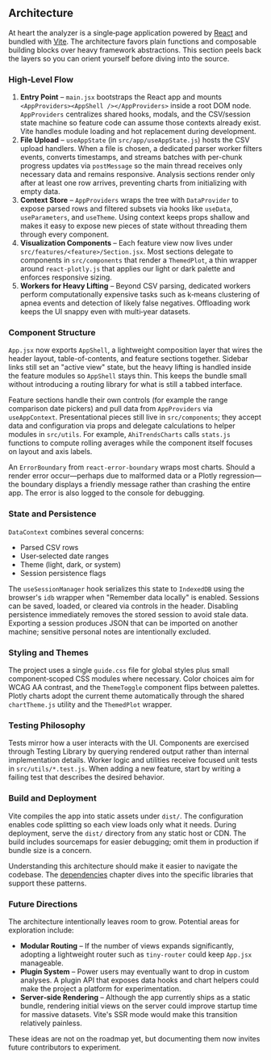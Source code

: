 ## Architecture

At heart the analyzer is a single‑page application powered by [React](https://react.dev/) and bundled with
[Vite](https://vitejs.dev/). The architecture favors plain functions and composable building blocks over heavy
framework abstractions. This section peels back the layers so you can orient yourself before diving into the source.

### High‑Level Flow

1. **Entry Point** – `main.jsx` bootstraps the React app and mounts `<AppProviders><AppShell /></AppProviders>` inside a
   root DOM node. `AppProviders` centralizes shared hooks, modals, and the CSV/session state machine so feature code can
   assume those contexts already exist. Vite handles module loading and hot replacement during development.
2. **File Upload** – `useAppState` (in `src/app/useAppState.js`) hosts the CSV upload handlers. When a file is chosen, a
   dedicated parser worker filters events, converts timestamps, and streams batches with per-chunk progress updates via
   `postMessage` so the main thread receives only necessary data and remains responsive. Analysis sections render only
   after at least one row arrives, preventing charts from initializing with empty data.
3. **Context Store** – `AppProviders` wraps the tree with `DataProvider` to expose parsed rows and filtered subsets via
   hooks like `useData`, `useParameters`, and `useTheme`. Using context keeps props shallow and makes it easy to expose
   new pieces of state without threading them through every component.
4. **Visualization Components** – Each feature view now lives under `src/features/<feature>/Section.jsx`. Most sections
   delegate to components in `src/components` that render a `ThemedPlot`, a thin wrapper around `react-plotly.js` that
   applies our light or dark palette and enforces responsive sizing.
5. **Workers for Heavy Lifting** – Beyond CSV parsing, dedicated workers perform computationally expensive tasks such as
   k‑means clustering of apnea events and detection of likely false negatives. Offloading work keeps the UI snappy even
   with multi‑year datasets.

### Component Structure

`App.jsx` now exports `AppShell`, a lightweight composition layer that wires the header layout, table-of-contents, and
feature sections together. Sidebar links still set an "active view" state, but the heavy lifting is handled inside the
feature modules so `AppShell` stays thin. This keeps the bundle small without introducing a routing library for what is
still a tabbed interface.

Feature sections handle their own controls (for example the range comparison date pickers) and pull data from
`AppProviders` via `useAppContext`. Presentational pieces still live in `src/components`; they accept data and
configuration via props and delegate calculations to helper modules in `src/utils`. For example, `AhiTrendsCharts` calls
`stats.js` functions to compute rolling averages while the component itself focuses on layout and axis labels.

An `ErrorBoundary` from `react-error-boundary` wraps most charts. Should a render error occur—perhaps due to malformed
data or a Plotly regression—the boundary displays a friendly message rather than crashing the entire app. The error is
also logged to the console for debugging.

### State and Persistence

`DataContext` combines several concerns:

- Parsed CSV rows
- User‑selected date ranges
- Theme (light, dark, or system)
- Session persistence flags

The `useSessionManager` hook serializes this state to `IndexedDB` using the browser's `idb` wrapper when "Remember data
locally" is enabled. Sessions can be saved, loaded, or cleared via controls in the header. Disabling persistence immediately
removes the stored session to avoid stale data. Exporting a session produces JSON that can be imported on another machine;
sensitive personal notes are intentionally excluded.

### Styling and Themes

The project uses a single `guide.css` file for global styles plus small component‑scoped CSS modules where necessary.
Color choices aim for WCAG AA contrast, and the `ThemeToggle` component flips between palettes. Plotly charts adopt the
current theme automatically through the shared `chartTheme.js` utility and the `ThemedPlot` wrapper.

### Testing Philosophy

Tests mirror how a user interacts with the UI. Components are exercised through Testing Library by querying rendered
output rather than internal implementation details. Worker logic and utilities receive focused unit tests in
`src/utils/*.test.js`. When adding a new feature, start by writing a failing test that describes the desired behavior.

### Build and Deployment

Vite compiles the app into static assets under `dist/`. The configuration enables code splitting so each view loads only
what it needs. During deployment, serve the `dist/` directory from any static host or CDN. The build includes sourcemaps
for easier debugging; omit them in production if bundle size is a concern.

Understanding this architecture should make it easier to navigate the codebase. The [dependencies](dependencies.md)
chapter dives into the specific libraries that support these patterns.

### Future Directions

The architecture intentionally leaves room to grow. Potential areas for exploration include:

- **Modular Routing** – If the number of views expands significantly, adopting a lightweight router such as `tiny-router`
  could keep `App.jsx` manageable.
- **Plugin System** – Power users may eventually want to drop in custom analyses. A plugin API that exposes data hooks
  and chart helpers could make the project a platform for experimentation.
- **Server‑side Rendering** – Although the app currently ships as a static bundle, rendering initial views on the server
  could improve startup time for massive datasets. Vite's SSR mode would make this transition relatively painless.

These ideas are not on the roadmap yet, but documenting them now invites future contributors to experiment.
